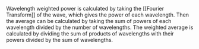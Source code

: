 Wavelength weighted power is calculated by taking the [[Fourier Transform]] of the wave, which gives the power of each wavelength. Then the average can be calculated by taking the sum of powers of each wavelength divided by the number of wavelengths. The weighted average is calculated by dividing the sum of products of wavelengths with their powers divided by the sum of wavelengths.